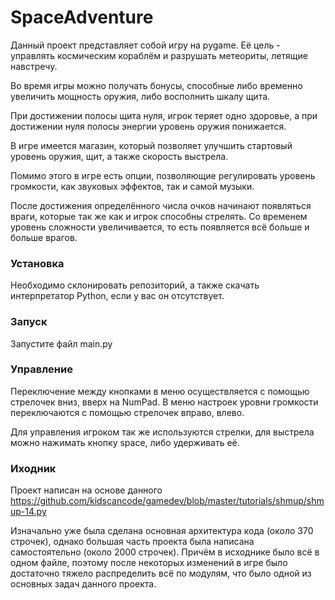 # SpaceAdventure

Данный проект представляет собой игру на pygame.
Её цель - управлять космическим кораблём и разрушать метеориты, летящие навстречу.


Во время игры можно получать бонусы, способные либо временно увеличить мощность оружия, 
либо восполнить шкалу щита.


При достижении полосы щита нуля, игрок теряет одно здоровье,
а при достижении нуля полосы энергии уровень оружия понижается.


В игре имеется магазин, который позволяет улучшить стартовый уровень оружия, 
щит, а также скорость выстрела.


Помимо этого в игре есть опции, позволяющие регулировать уровень громкости,
как звуковых эффектов, так и самой музыки.


После достижения определённого числа очков начинают появляться враги, которые так же 
как и игрок способны стрелять.
Со временем уровень сложности увеличивается, то есть появляется всё больше и больше врагов.

### Установка

Необходимо склонировать репозиторий, а также скачать интерпретатор
Python, если у вас он отсутствует.

### Запуск

Запустите файл main.py

### Управление

Переключение между кнопками в меню осуществляется с помощью
стрелочек вниз, вверх на NumPad. В меню настроек уровни
громкости переключаются с помощью стрелочек вправо, влево.

Для управления игроком так же используются стрелки, для
выстрела можно нажимать кнопку space, либо удерживать её.

### Иходник

Проект написан на основе данного https://github.com/kidscancode/gamedev/blob/master/tutorials/shmup/shmup-14.py

Изначально уже была сделана основная архитектура кода
(около 370 строчек), однако большая часть проекта была
написана самостоятельно (около 2000 строчек). Причём
в исходнике было всё в одном файле, поэтому после
некоторых изменений в игре было достаточно тяжело распределить
всё по модулям, что было одной из основных задач данного проекта.